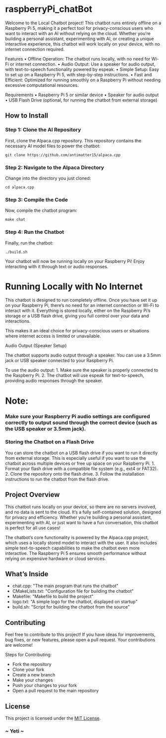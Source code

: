 # raspberryPi_chatBot
Welcome to the Local Chatbot project! This chatbot runs entirely offline on a Raspberry Pi 5, making it a perfect tool for privacy-conscious users who want to interact with an AI without relying on the cloud. Whether you’re building a personal assistant, experimenting with AI, or creating a unique interactive experience, this chatbot will work locally on your device, with no internet connection required.

Features
	•	Offline Operation: The chatbot runs locally, with no need for Wi-Fi or internet connection.
	•	Audio Output: Use a speaker for audio output, with text-to-speech functionality powered by espeak.
	•	Simple Setup: Easy to set up on a Raspberry Pi 5, with step-by-step instructions.
	•	Fast and Efficient: Optimized for running smoothly on a Raspberry Pi without needing excessive computational resources.

Requirements
	•	Raspberry Pi 5 or similar device
	•	Speaker for audio output
	•	USB Flash Drive (optional, for running the chatbot from external storage)

## How to Install

### Step 1: Clone the AI Repository

First, clone the Alpaca.cpp repository. This repository contains the necessary AI model files to power the chatbot:

	git clone https://github.com/antimatter15/alpaca.cpp
 ### Step 2: Navigate to the Alpaca Directory

Change into the directory you just cloned:

	cd alpaca.cpp
 ### Step 3: Compile the Code

Now, compile the chatbot program:

	make chat
 ### Step 4: Run the Chatbot

Finally, run the chatbot:

	./build.sh
 Your chatbot will now be running locally on your Raspberry Pi! Enjoy interacting with it through text or audio responses.

# Running Locally with No Internet

This chatbot is designed to run completely offline. Once you have set it up on your Raspberry Pi, there’s no need for an internet connection or Wi-Fi to interact with it. Everything is stored locally, either on the Raspberry Pi’s storage or a USB flash drive, giving you full control over your data and interactions.

This makes it an ideal choice for privacy-conscious users or situations where internet access is limited or unavailable.

Audio Output (Speaker Setup)

The chatbot supports audio output through a speaker. You can use a 3.5mm jack or USB speaker connected to your Raspberry Pi.

To use the audio output:
	1.	Make sure the speaker is properly connected to the Raspberry Pi.
	2.	The chatbot will use espeak for text-to-speech, providing audio responses through the speaker.

 # Note:

### Make sure your Raspberry Pi audio settings are configured correctly to output sound through the correct device (such as the USB speaker or 3.5mm jack).

### Storing the Chatbot on a Flash Drive

You can store the chatbot on a USB flash drive if you want to run it directly from external storage. This is especially useful if you want to use the chatbot across multiple devices or free up space on your Raspberry Pi.
	1.	Format your flash drive with a compatible file system (e.g., ext4 or FAT32).
	2.	Clone the repository onto the flash drive.
	3.	Follow the installation instructions to run the chatbot from the flash drive.

## Project Overview

This chatbot runs locally on your device, so there are no servers involved, and no data is sent to the cloud. It’s a fully self-contained solution, designed for privacy and efficiency. Whether you’re building a personal assistant, experimenting with AI, or just want to have a fun conversation, this chatbot is perfect for all use cases!

The chatbot’s core functionality is powered by the Alpaca.cpp project, which uses a locally stored model to interact with the user. It also includes simple text-to-speech capabilities to make the chatbot even more interactive. The Raspberry Pi 5 ensures smooth performance without relying on expensive hardware or cloud services.

## What’s Inside
- chat.cpp:  "The main program that runs the chatbot"
- CMakeLists.txt:  "Configuration file for building the chatbot"
- Makefile:  "Makefile to build the project"
- logo.txt:  "A simple logo for the chatbot, displayed on startup"
- build.sh:  "Script for building the chatbot from the source"

## Contributing

Feel free to contribute to this project! If you have ideas for improvements, bug fixes, or new features, please open a pull request. Your contributions are welcome!

Steps for Contributing:
- Fork the repository
- Clone your fork
- Create a new branch
- Make your changes
- Push your changes to your fork
- Open a pull request to the main repository

## License

This project is licensed under the [MIT License](LICENSE).

### ~ Yeti ~
